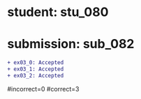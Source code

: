# student: stu_080
# submission: sub_082

```diff
+ ex03_0: Accepted
+ ex03_1: Accepted
+ ex03_2: Accepted
```
#incorrect=0
#correct=3
